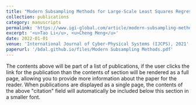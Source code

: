 ```yaml
---
title: "Modern Subsampling Methods for Large-Scale Least Squares Regression"
collection: publications
category: manuscripts
permalink: 'https://www.igi-global.com/article/modern-subsampling-methods-for-large-scale-least-squares-regression/280467'
excerpt: '<u>Tao Li</u>, <u>Cheng Meng</u>'
date: 2022-01-01
venue: 'International Journal of Cyber-Physical Systems (IJCPS), 2021'
paperurl: '/bdal.github.io/files/Modern Subsampling Methods.pdf'
---
```


The contents above will be part of a list of publications, if the user clicks the link for the publication than the contents of section will be rendered as a full page, allowing you to provide more information about the paper for the reader. When publications are displayed as a single page, the contents of the above "citation" field will automatically be included below this section in a smaller font.